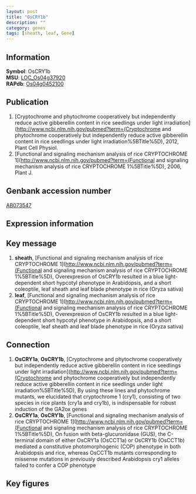 ```yaml
---
layout: post
title: "OsCRY1b"
description: ""
category: genes
tags: [sheath, leaf, Gene]
---
```


## Information
__Symbol__: OsCRY1b  
__MSU__: [LOC_Os04g37920](http://rice.plantbiology.msu.edu/cgi-bin/ORF_infopage.cgi?orf=LOC_Os04g37920)  
__RAPdb__: [Os04g0452100](http://rapdb.dna.affrc.go.jp/viewer/gbrowse_details/irgsp1?name=Os04g0452100)  

## Publication
1. [Cryptochrome and phytochrome cooperatively but independently reduce active gibberellin content in rice seedlings under light irradiation](http://www.ncbi.nlm.nih.gov/pubmed?term=(Cryptochrome and phytochrome cooperatively but independently reduce active gibberellin content in rice seedlings under light irradiation%5BTitle%5D), 2012, Plant Cell Physiol.
2. [Functional and signaling mechanism analysis of rice CRYPTOCHROME 1](http://www.ncbi.nlm.nih.gov/pubmed?term=(Functional and signaling mechanism analysis of rice CRYPTOCHROME 1%5BTitle%5D), 2006, Plant J.

## Genbank accession number
[AB073547](http://www.ncbi.nlm.nih.gov/nuccore/AB073547)

## Expression information

## Key message
1. __sheath__, [Functional and signaling mechanism analysis of rice CRYPTOCHROME 1](http://www.ncbi.nlm.nih.gov/pubmed?term=(Functional and signaling mechanism analysis of rice CRYPTOCHROME 1%5BTitle%5D),  Overexpresion of OsCRY1b resulted in a blue light-dependent short hypcotyl phenotype in Arabidopsis, and a short coleoptile, leaf sheath and leaf blade phenotype in rice (Oryza sativa)
2. __leaf__, [Functional and signaling mechanism analysis of rice CRYPTOCHROME 1](http://www.ncbi.nlm.nih.gov/pubmed?term=(Functional and signaling mechanism analysis of rice CRYPTOCHROME 1%5BTitle%5D),  Overexpresion of OsCRY1b resulted in a blue light-dependent short hypcotyl phenotype in Arabidopsis, and a short coleoptile, leaf sheath and leaf blade phenotype in rice (Oryza sativa)

## Connection
1. __OsCRY1a__, __OsCRY1b__, [Cryptochrome and phytochrome cooperatively but independently reduce active gibberellin content in rice seedlings under light irradiation](http://www.ncbi.nlm.nih.gov/pubmed?term=(Cryptochrome and phytochrome cooperatively but independently reduce active gibberellin content in rice seedlings under light irradiation%5BTitle%5D),  By using these lines and phytochrome mutants, we elucidated that cryptochrome 1 (cry1), consisting of two species in rice plants (cry1a and cry1b), is indispensable for robust induction of the GA2ox genes
2. __OsCRY1a__, __OsCRY1b__, [Functional and signaling mechanism analysis of rice CRYPTOCHROME 1](http://www.ncbi.nlm.nih.gov/pubmed?term=(Functional and signaling mechanism analysis of rice CRYPTOCHROME 1%5BTitle%5D),  On fusion with beta-glucuronidase (GUS), the C-terminal domain of either OsCRY1a (OsCCT1a) or OsCRY1b (OsCCT1b) mediated a constitutive photomorphogenic (COP) phenotype in both Arabidopsis and rice, whereas OsCCT1b mutants corresponding to missense mutations in previously described Arabidopsis cry1 alleles failed to confer a COP phenotype

## Key figures


